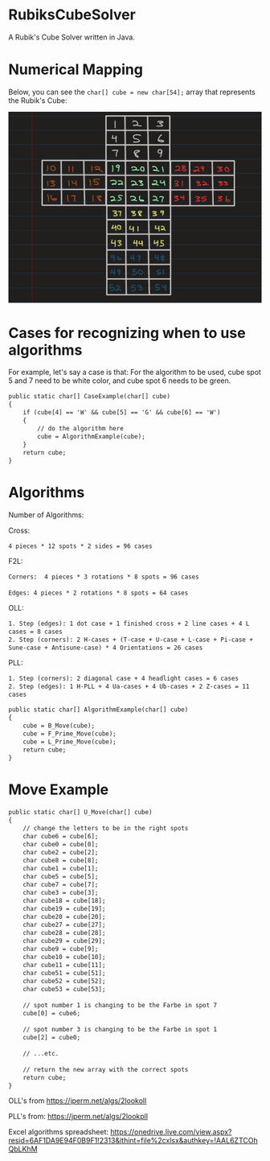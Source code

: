 # RubiksCubeSolver
A Rubik's Cube Solver written in Java.

# Numerical Mapping
Below, you can see the `char[] cube = new char[54];` array that represents the Rubik's Cube:

![Rubik's Cube Numerical Map](Documentation/pics/Rubiks-Cube-Solver-Map.png)

# Cases for recognizing when to use algorithms

For example, let's say a case is that:
For the algorithm to be used,
cube spot 5 and 7 need to be white color, and cube spot 6 needs to be green.
```
public static char[] CaseExample(char[] cube)
{
    if (cube[4] == 'W' && cube[5] == 'G' && cube[6] == 'W')
    {
        // do the algorithm here
        cube = AlgorithmExample(cube);
    }
    return cube;
}
```

# Algorithms

Number of Algorithms:

Cross:

    4 pieces * 12 spots * 2 sides = 96 cases

F2L:

    Corners:  4 pieces * 3 rotations * 8 spots = 96 cases

    Edges: 4 pieces * 2 rotations * 8 spots = 64 cases

OLL:

    1. Step (edges): 1 dot case + 1 finished cross + 2 line cases + 4 L cases = 8 cases
    2. Step (corners): 2 H-cases + (T-case + U-case + L-case + Pi-case + Sune-case + Antisune-case) * 4 Orientations = 26 cases

PLL:

    1. Step (corners): 2 diagonal case + 4 headlight cases = 6 cases
    2. Step (edges): 1 H-PLL + 4 Ua-cases + 4 Ub-cases + 2 Z-cases = 11 cases


```
public static char[] AlgorithmExample(char[] cube)
{
    cube = B_Move(cube);
    cube = F_Prime_Move(cube);
    cube = L_Prime_Move(cube);
    return cube;
}
```

# Move Example
```
public static char[] U_Move(char[] cube)
{
    // change the letters to be in the right spots
    char cube6 = cube[6];
    char cube0 = cube[0];
    char cube2 = cube[2];
    char cube8 = cube[8];
    char cube1 = cube[1];
    char cube5 = cube[5];
    char cube7 = cube[7];
    char cube3 = cube[3];
    char cube18 = cube[18];
    char cube19 = cube[19];
    char cube20 = cube[20];
    char cube27 = cube[27];
    char cube28 = cube[28];
    char cube29 = cube[29];
    char cube9 = cube[9];
    char cube10 = cube[10];
    char cube11 = cube[11];
    char cube51 = cube[51];
    char cube52 = cube[52];
    char cube53 = cube[53];

    // spot number 1 is changing to be the Farbe in spot 7
    cube[0] = cube6;

    // spot number 3 is changing to be the Farbe in spot 1
    cube[2] = cube0;
    
    // ...etc.

    // return the new array with the correct spots
    return cube;
}
```

OLL's from 
https://jperm.net/algs/2lookoll

PLL's from:
https://jperm.net/algs/2lookpll

Excel algorithms spreadsheet:
https://onedrive.live.com/view.aspx?resid=6AF1DA9E94F0B9F1!2313&ithint=file%2cxlsx&authkey=!AAL6ZTCOhQbLKhM
